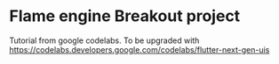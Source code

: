# Flame engine Breakout project

Tutorial from google codelabs. To be upgraded with https://codelabs.developers.google.com/codelabs/flutter-next-gen-uis
